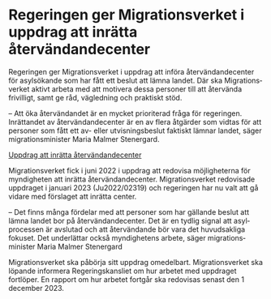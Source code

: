 # Regeringen ger Migrationsverket i uppdrag att inrätta återvändandecenter

Regeringen ger Migrations­verket i uppdrag att införa åter­vändande­center för asylsökande som har fått ett beslut att lämna landet. Där ska Migrations­verket aktivt arbeta med att motivera dessa personer till att återvända frivilligt, samt ge råd, vägledning och praktiskt stöd.

– Att öka åter­vändandet är en mycket prioriterad fråga för regeringen. Inrättandet av åter­vändande­center är en av flera åtgärder som vidtas för att personer som fått ett av- eller utvisnings­beslut faktiskt lämnar landet, säger migrations­minister Maria Malmer Stenergard.

[Uppdrag att inrätta återvändandecenter](/regeringsuppdrag/2023/06/uppdrag-att-inratta-atervandandecenter/ "Uppdrag att inrätta återvändandecenter")

Migrationsverket fick i juni 2022 i uppdrag att redovisa möjlig­heterna för myndig­heten att inrätta åter­vändande­center. Migrations­verket redo­visade uppdraget i januari 2023 (Ju2022/02319) och regeringen har nu valt att gå vidare med förslaget att inrätta center.

– Det finns många fördelar med att personer som har gällande beslut att lämna landet bor på åter­vändande­center. Det är en tydlig signal att asyl­processen är avslutad och att åter­vändande bör vara det huvud­sakliga fokuset. Det under­lättar också myndig­hetens arbete, säger migrations­minister Maria Malmer Stenergard

Migrationsverket ska påbörja sitt uppdrag omedelbart. Migrations­verket ska löpande informera Regerings­kansliet om hur arbetet med uppdraget fortlöper. En rapport om hur arbetet fortgår ska redo­visas senast den 1 december 2023.

